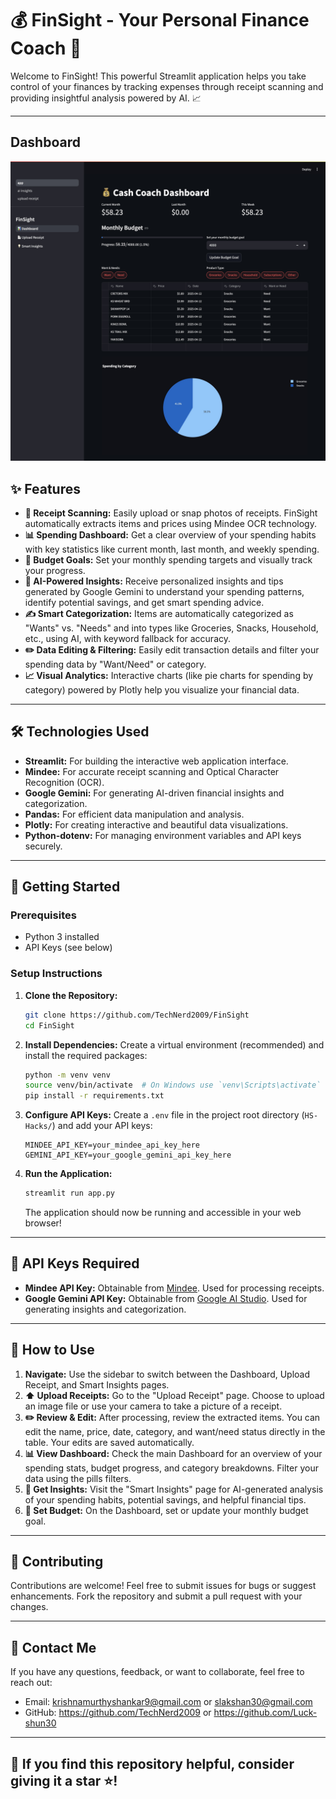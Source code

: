 # 💰 FinSight - Your Personal Finance Coach 🧠

Welcome to FinSight! This powerful Streamlit application helps you take control of your finances by tracking expenses through receipt scanning and providing insightful analysis powered by AI. 📈

---

## Dashboard
![Image of FinSight Dashboard Screen](Dashboard%20-%20FinSight.jpeg)

## ✨ Features

* **🧾 Receipt Scanning:** Easily upload or snap photos of receipts. FinSight automatically extracts items and prices using Mindee OCR technology.
* **📊 Spending Dashboard:** Get a clear overview of your spending habits with key statistics like current month, last month, and weekly spending.
* **🎯 Budget Goals:** Set your monthly spending targets and visually track your progress.
* **🤖 AI-Powered Insights:** Receive personalized insights and tips generated by Google Gemini to understand your spending patterns, identify potential savings, and get smart spending advice.
* **✍️ Smart Categorization:** Items are automatically categorized as "Wants" vs. "Needs" and into types like Groceries, Snacks, Household, etc., using AI, with keyword fallback for accuracy.
* **✏️ Data Editing & Filtering:** Easily edit transaction details and filter your spending data by "Want/Need" or category.
* **📈 Visual Analytics:** Interactive charts (like pie charts for spending by category) powered by Plotly help you visualize your financial data.

---

## 🛠️ Technologies Used

* **Streamlit:** For building the interactive web application interface.
* **Mindee:** For accurate receipt scanning and Optical Character Recognition (OCR).
* **Google Gemini:** For generating AI-driven financial insights and categorization.
* **Pandas:** For efficient data manipulation and analysis.
* **Plotly:** For creating interactive and beautiful data visualizations.
* **Python-dotenv:** For managing environment variables and API keys securely.

---

## 🚀 Getting Started

### Prerequisites

* Python 3 installed
* API Keys (see below)

### Setup Instructions

1.  **Clone the Repository:**
    ```bash
    git clone https://github.com/TechNerd2009/FinSight
    cd FinSight
    ```
2.  **Install Dependencies:** Create a virtual environment (recommended) and install the required packages:
    ```bash
    python -m venv venv
    source venv/bin/activate  # On Windows use `venv\Scripts\activate`
    pip install -r requirements.txt
    ```
3.  **Configure API Keys:** Create a `.env` file in the project root directory (`HS-Hacks/`) and add your API keys:
    ```dotenv
    MINDEE_API_KEY=your_mindee_api_key_here
    GEMINI_API_KEY=your_google_gemini_api_key_here
    ```
4.  **Run the Application:**
    ```bash
    streamlit run app.py
    ```
    The application should now be running and accessible in your web browser!

---

## 🔑 API Keys Required

* **Mindee API Key:** Obtainable from [Mindee](https://www.mindee.com/). Used for processing receipts.
* **Google Gemini API Key:** Obtainable from [Google AI Studio](https://aistudio.google.com/). Used for generating insights and categorization.

---

## 📖 How to Use

1.  **Navigate:** Use the sidebar to switch between the Dashboard, Upload Receipt, and Smart Insights pages.
2.  **⬆️ Upload Receipts:** Go to the "Upload Receipt" page. Choose to upload an image file or use your camera to take a picture of a receipt.
3.  **✏️ Review & Edit:** After processing, review the extracted items. You can edit the name, price, date, category, and want/need status directly in the table. Your edits are saved automatically.
4.  **📊 View Dashboard:** Check the main Dashboard for an overview of your spending stats, budget progress, and category breakdowns. Filter your data using the pills filters.
5.  **🧠 Get Insights:** Visit the "Smart Insights" page for AI-generated analysis of your spending habits, potential savings, and helpful financial tips.
6.  **🎯 Set Budget:** On the Dashboard, set or update your monthly budget goal.

---

## 🙌 Contributing

Contributions are welcome! Feel free to submit issues for bugs or suggest enhancements. Fork the repository and submit a pull request with your changes.

---

## 📩 Contact Me  

If you have any questions, feedback, or want to collaborate, feel free to reach out:  
- Email: krishnamurthyshankar9@gmail.com or slakshan30@gmail.com
- GitHub: https://github.com/TechNerd2009 or https://github.com/Luck-shun30

---

## 🎉 If you find this repository helpful, consider giving it a star ⭐!
